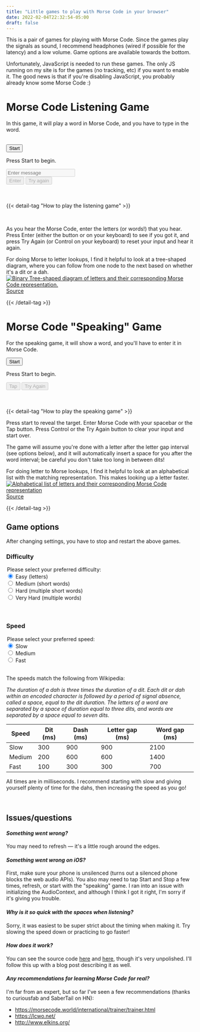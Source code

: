 ```yaml
---
title: "Little games to play with Morse Code in your browser"
date: 2022-02-04T22:32:54-05:00
draft: false
---
```


This is a pair of games for playing with Morse Code. Since the games play the signals as sound, I recommend headphones (wired if possible for the latency) and a low volume. Game options are available towards the bottom.

<link rel="stylesheet" href="styles.css">
<noscript>
  Unfortunately, JavaScript is needed to run these games. The only JS running on my site is for the games (no tracking, etc) if you want to enable it. The good news is that if you're disabling JavaScript, you probably already know some Morse Code :)
</noscript>

# Morse Code Listening Game

In this game, it will play a word in Morse Code, and you have to type in the word.

<br>
<div class="game-container">
  <button id="playListeningGame" class="start-button">Start</button>
  <br>
  <p id="status" class="display-message">Press Start to begin.</p>
  <input type="text" id="wordInput" class="input" placeholder="Enter message" autocomplete="off" disabled>
  <br>
  <div class="button-container">
    <button id="submitButton" class="interaction-button" disabled>Enter</button>
    <button id="resetButton" class="interaction-button" disabled>Try again</button>
  </div>
</div>

<br>
<br>

{{< detail-tag "How to play the listening game" >}}

<br>

As you hear the Morse Code, enter the letters (or words!) that you hear. Press Enter (either the button or on your keyboard) to see if you got it, and press Try Again (or Control on your keyboard) to reset your input and hear it again.

For doing Morse to letter lookups, I find it helpful to look at a tree-shaped diagram, where you can follow from one node to the next based on whether it's a dit or a dah.
<a href="https://upload.wikimedia.org/wikipedia/commons/1/19/Morse-code-tree.svg" target="blank_">
  ![Binary Tree-shaped diagram of letters and their corresponding Morse Code representation.](https://upload.wikimedia.org/wikipedia/commons/1/19/Morse-code-tree.svg)
</a>
[Source](https://commons.wikimedia.org/wiki/File:Morse-code-tree.svg)

{{< /detail-tag >}}

# Morse Code "Speaking" Game

For the speaking game, it will show a word, and you'll have to enter it in Morse Code.

<div class="game-container">
  <button id="playInputGame" class="start-button">Start</button>
  <p id="inputStatus" class="display-message"></p>
  <p id="targetDisplay" class="display-message">Press Start to begin.</p>
  <p id="inputDisplay" class="display-message morse-input"></p>
  <div class="button-container">
  <button id="signalButton" class="interaction-button" disabled>Tap</button>
  <button id="startOverButton" class="interaction-button" disabled>Try Again</button>
  </div>
</div>

<br>
<br>

{{< detail-tag "How to play the speaking game" >}}

Press start to reveal the target. Enter Morse Code with your spacebar or the Tap button. Press Control or the Try Again button to clear your input and start over.

The game will assume you're done with a letter after the letter gap interval (see options below), and it will automatically insert a space for you after the word interval; be careful you don't take too long in between dits!

For doing letter to Morse lookups, I find it helpful to look at an alphabetical list with the matching representation. This makes looking up a letter faster.
<a href="https://upload.wikimedia.org/wikipedia/commons/1/19/Morse-code-tree.svg" target="blank_">
  ![Alphabetical list of letters and their corresponding Morse Code representation](https://upload.wikimedia.org/wikipedia/commons/b/b5/International_Morse_Code.svg)
</a>
[Source](https://en.wikipedia.org/wiki/File:International_Morse_Code.svg)


{{< /detail-tag >}}


## Game options

After changing settings, you have to stop and restart the above games.

### Difficulty

<legend>Please select your preferred difficulty:</legend>
<div>
  <input type="radio" id="difficultyEasy"
    name="difficulty" value="easy" checked>
  <label for="difficultyEasy">Easy (letters)</label>
  <br>
  <input type="radio" id="difficultyMedium" name="difficulty" value="medium" >
  <label for="difficultyMedium">Medium (short words)</label>
  <br>
  <input type="radio" id="difficultyHard" name="difficulty" value="hard">
  <label for="difficultyHard">Hard (multiple short words)</label>
  <br>
  <input type="radio" id="difficultyVeryHard" name="difficulty" value="really-hard">
  <label for="difficultyVeryHard">Very Hard (multiple words)</label>
</div>

<br>
<br>

### Speed

<legend>Please select your preferred speed:</legend>
<div>
  <input type="radio" id="speedEasy"
    name="speed" value="easy" checked>
  <label for="speedEasy">Slow</label>
  <br>
  <input type="radio" id="speedMedium" name="speed" value="medium" >
  <label for="speedMedium">Medium</label>
  <br>
  <input type="radio" id="speedHard" name="speed" value="hard">
  <label for="speedHard">Fast</label>
</div>

<br>

The speeds match the following from Wikipedia:

*The duration of a dah is three times the duration of a dit. Each dit or dah within an encoded character is followed by a period of signal absence, called a space, equal to the dit duration. The letters of a word are separated by a space of duration equal to three dits, and words are separated by a space equal to seven dits.*

<div id="speed-table">

| Speed  | Dit (ms) | Dash (ms) | Letter gap (ms) | Word gap (ms) |
|--------|---------------|----------------|-----------------|---------------|
| Slow   |           300 |            900 |             900 |          2100 |
| Medium |           200 |            600 |             600 |          1400 |
| Fast   |           100 |            300 |             300 |           700 |

</div>

All times are in milliseconds. I recommend starting with slow and giving yourself plenty of time for the dahs, then increasing the speed as you go!

<br>

## Issues/questions

#### *Something went wrong?*

You may need to refresh — it's a little rough around the edges.

#### *Something went wrong on iOS?*

First, make sure your phone is unsilenced (turns out a silenced phone blocks the web audio APIs). You also may need to tap Start and Stop a few times, refresh, or start with the "speaking" game. I ran into an issue with initializing the AudioContext, and although I think I got it right, I'm sorry if it's giving you trouble.

#### *Why is it so quick with the spaces when listening?*

Sorry, it was easiest to be super strict about the timing when making it. Try slowing the speed down or practicing to go faster!

#### *How does it work?*

You can see the source code [here](morse-code.js) and [here](constants.js), though it's very unpolished. I'll follow this up with a blog post describing it as well.

#### *Any recommendations for learning Morse Code for real?*

I'm far from an expert, but so far I've seen a few recommendations (thanks to curiousfab and SaberTail on HN):

- https://morsecode.world/international/trainer/trainer.html
- https://lcwo.net/
- http://www.elkins.org/


<script src="constants.js"></script>
<script src="morse-code.js"></script>
